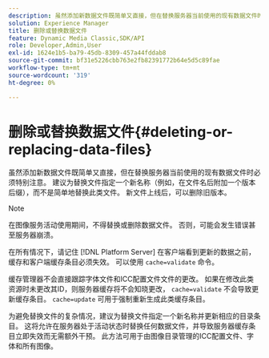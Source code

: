 ```yaml
---
description: 虽然添加新数据文件既简单又直接，但在替换服务器当前使用的现有数据文件时必须特别注意。 建议为替换文件指定一个新名称（例如，在文件名后附加一个版本后缀），而不是简单地替换此类文件。 新文件上线后，可以删除旧版本。
solution: Experience Manager
title: 删除或替换数据文件
feature: Dynamic Media Classic,SDK/API
role: Developer,Admin,User
exl-id: 1624e1b5-ba79-45db-8309-457a44fddab8
source-git-commit: bf31e5226cbb763e2fb82391772b64e5d5c89fae
workflow-type: tm+mt
source-wordcount: '319'
ht-degree: 0%

---
```


# 删除或替换数据文件{#deleting-or-replacing-data-files}

虽然添加新数据文件既简单又直接，但在替换服务器当前使用的现有数据文件时必须特别注意。 建议为替换文件指定一个新名称（例如，在文件名后附加一个版本后缀），而不是简单地替换此类文件。 新文件上线后，可以删除旧版本。

>[!NOTE]
>
>在图像服务活动使用期间，不得替换或删除数据文件。 否则，可能会发生错误甚至服务器崩溃。

在所有情况下，请记住 [!DNL Platform Server] 在客户端看到更新的数据之前，缓存和客户端缓存条目必须失效。 可以使用 `cache=validate` 命令。

缓存管理器不会直接跟踪字体文件和ICC配置文件文件的更改。 如果在修改此类资源时未更改其ID，则服务器缓存将不会知晓更改， `cache=validate` 不会导致更新缓存条目。 `cache=update` 可用于强制重新生成此类缓存条目。

为避免替换文件的复杂情况，建议为替换文件指定一个新名称并更新相应的目录条目。 这将允许在服务器处于活动状态时替换任何数据文件，并导致服务器缓存条目立即失效而无需额外干预。 此方法可用于由图像目录管理的ICC配置文件、字体和所有图像。
